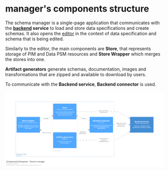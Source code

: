 # manager's components structure

The schema manager is a single-page application that communicates with the **[backend](../../../services/backend) service** to load and store data specifications and create schemas. It also opens the [editor](../../editor) in the context of data specification and schema that is being edited.

Similarly to the editor, the main components are **Store**, that represents storage of PIM and Data PSM resources and **Store Wrapper** which merges the stores into one.

**Artifact generators** generate schemas, documentation, images and transformations that are zipped and available to download by users.

To communicate with the **Backend service**, **Backend connector** is used.

![Editor's components](../../../documentation/diagrams/managerComponentView.png)
